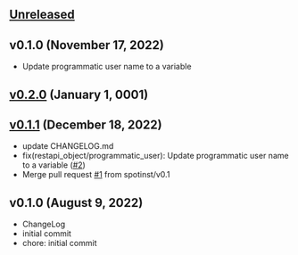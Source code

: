 <a name="unreleased"></a>
## [Unreleased]

<a name="v0.1.1"></a>
## v0.1.0 (November 17, 2022)

- Update programmatic user name to a variable


<a name="v0.2.0"></a>
## [v0.2.0] (January 1, 0001)



<a name="v0.1.1"></a>
## [v0.1.1] (December 18, 2022)

- update CHANGELOG.md
- fix(restapi_object/programmatic_user): Update programmatic user name to a variable ([#2](https://github.com/spotinst/terraform-spotinst-NAME/issues/2))
- Merge pull request [#1](https://github.com/spotinst/terraform-spotinst-NAME/issues/1) from spotinst/v0.1


<a name="v0.1.0"></a>
## v0.1.0 (August 9, 2022)

- ChangeLog
- initial commit
- chore: initial commit


[Unreleased]: https://github.com/spotinst/terraform-spotinst-NAME/compare/v0.2.0...HEAD
[v0.2.0]: https://github.com/spotinst/terraform-spotinst-NAME/compare/v0.1.1...v0.2.0
[v0.1.1]: https://github.com/spotinst/terraform-spotinst-NAME/compare/v0.1.0...v0.1.1
